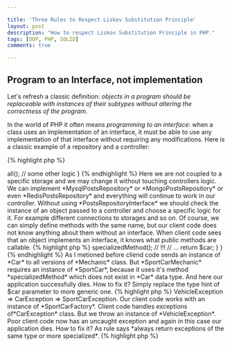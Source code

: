 ```yaml
---

title: 'Three Rules to Respect Liskov Substitution Principle'
layout: post
description: "How to respect Liskov Substitution Principle in PHP."
tags: [OOP, PHP, SOLID]
comments: true

---
```


## Program to an Interface, not implementation

Let's refresh a classic definition:
*objects in a program should be replaceable with instances of their subtypes without altering the correctness of
the program*.

In the world of PHP it often means *programming to an interface*: when a class uses an implementation of an interface,
it must be able to use any implementation of that interface without requiring any modifications. Here is a classic
example of a repository and a controller:

{% highlight php %}
<?php
interface PostsRepositoryInterface {

    // fetches all posts
    public function all();
}

// Controller code

public function index(PostsRepositoryInterface $repo)
{
    $posts = $repo->all();
    // some other logic
}

{% endhighlight %}

Here we are not coupled to a specific storage and we may change it without touching controllers logic. We can 
implement *MysqlPostsRepository* or *MongoPostsRepository* or even *RedisPostsRepository* and everything will
continue to work in our controller.

Without using *PostsRepositoryInterface* we should check the instance of an object passed to a controller and choose
a specific logic for it. For example different connections to storages and so on. Of course, we can simply define
methods with the same name, but our client code does not know anything about them without an interface. When client 
code sees that an object implements an interface, it knows what public methods are callable. 

{% highlight php %}
<?php
public function index($repo)
{
    if ($repo instanceof MysqlPostsRepository) {
        // ...
    } elseif ($repo instance of MongoPostsRepository) {
        // ...
    }
    elseif ($repo instance of RedisPostsRepository) {
        // ...
    }
}
{% endhighlight %}

## Not only interfaces. What about abstraction?

When we define an abstraction we also define an interface for our client code. When dealing with an *interface* everything
was simple: we must implement all methods or there will be an error.

Within a class abstraction, everything comes more tricky. In child classes, we can override and change the behavior of their parent. 
And PHP will not complain. For example, if a parent class returns a string from its method, we can override it and return an 
array in a child. From PHP's point of view, everything is fine. In a parent class a method gets an array as a parameter, but
in a child, you can change this behavior and wait for a number as a method parameter. Everything you like!

And when PHP is silent, LSP says: *"Hey, Child classes should never break the parent class' type definitions"*. But why?
PHP does not complain about it. Why should I care about type definitions?

The answer is in the question. The key word here is *type*. You *should* care about types because when you define a new class, 
you define a new *type* in your language. And like a creator you have a full access to define rules for this new type. That's why 
PHP is silent here. You simply say:*"Hey, PHP, your basic types are not enough for me, so I'm going to create a new one."*. 
And PHP has nothing else to do but to listen to you. PHP says: *"OK, go and create a new type!".*

After this dialog with PHP and after creating a new data type it's your responsibility to achieve 
the same behavior of objects in a hierarchy. As soon as we have a parent class and a child, we have a hierarchy. 
And we have additional responsibilities.

{% highlight php %}
<?php

abstract class Vehicle {
     
    public function startEngine() {
        // Default engine start functionality                
    }
     
    public function accelerate() {
        // Default acceleration functionality
    }
}


class Car extends Vehicle
{
    // Empty class
}

class Motorcycle extends Vehicle
{
    // Empty class
}


{% endhighlight %}

In the example above we have our parent class, which defines a new data type *Vehicle*. The characteristics of this 
data type are described in two public methods. Under abstract class we have two empty child classes, they 
are our data type specializations. While they are empty they behave *exactly* the same as the parent type *Vehicle*.
When creating an empty child class that extends another one, instances of the empty child class will inherit all
the public and protected properties and methods of the parent. Everything is clear.

But problems arrive when we begin to add a new code to child classes. It's important not to alter the characteristics 
of the parent's interface. Of course, we can override parent methods in order to get the specialized behavior in 
child classes, but we should implement these changes very carefully. We should care to ensure that child's methods
are compatible with parent's specification. There are three rules to achieve this.

### Rule 1. Input parameters.
This rule is about the parameters of the overriding methods. The number of the input parameters in child class' 
method  *should be the same or more than* the number of the input parameters in the parent's method. 
And of course, according to the number of parameters, we should pay attention to their data types. These types
*should be the same or more generic* than the types of the parent's method parameters. Maybe it sounds a bit complex, 
let's see an example.

{% highlight php %}
<?php

abstract class Mechanic
{
    public function fixVehicle(Car $car)
    {
        // implementation
        return $car;
    }

}

// Vehicle data type hierarchy
class Vehicle
{
    
}

class Car extends Vehicle
{

}

class SportsCar extends Car
{
    
}
{% endhighlight %}

In the previous example pay attention to *Mechanic* class. It requires an instance of *Car* in a call of
*fixVehicle* method. Let's create a child of *Mechanic* class.

{% highlight php %}
<?php

class SportsCarMechanic extends Mechanic
{
    public function fixVehicle(Car $car)
    {
        // implementation
        return $car;
    }
}
{% endhighlight %}

The input parameters in the child *SportCarMechanic* class are the same as in the parent's method. Nothing to worry here.
Now let's change the method's singature, so our *SportCarMechanic* class requires an instance of *SportCarVehicle*. 

{% highlight php %}
<?php

class SportsCarMechanic extends Mechanic
{
    public function fixVehicle(SportsCar $car)
    {
        return $car;
    }

}
{% endhighlight %}

The code seems to be quite logical. Our specialized *Mechanic* class requires a specialized *Car* version, right? But 
it's completely wrong. Our mind tells us that logically it's OK, but it is logically right in the real world, not in 
OOP world.

Our client code consider the abstract parent class as the single source of truth about it's data type. And it says that
variables of data type *Mechanic* have *fixVehicle* method, that accepts an instance of *Car* as input parameter. So
for safety our client code *always* provide an instance of *Car* to the method. But *SportsCarMechanic* class has 
broken the abstract parent's contract, because it accepts *SportCar* instances or more specialized versions. When our client
code sends *Car* instance to *SportsCarMechanic* method, our application dies. Why? Because of specialized version 
of *SportCar* class.

{% highlight php %}
<?php

class SportCar extends Car 
{
    public function specializedMethod()
    {
        // some implementation
    }
}

class SportsCarMechanic extends Mechanic 
{
    public function fixVehicle(SportCar $car)
    {
        $car->specializedMethod(); // !!!
        // ...
        return $car;
    }
}
{% endhighlight %}

As I metioned before cliend code sends an instance of *Car* to all versions of *Mechanic* class. But *SportCarMechanic*
requires an instance of *SportCar*, because it uses it's method *specializedMethod* which does not exist in *Car* data type. 
And here our application successfully dies. How to fix it? Simply replace the type hint of $car parameter to more generic one.

{% highlight php %}
<?php

class SportsCarMechanic extends Mechanic 
{
    public function fixVehicle(Car $car)
    {
        // ...
        return $car;
    }
}
{% endhighlight %}

I know that it does not look logical in a real world. It looks wrong. It sounds wrogns. But according to OOP it is right. 
Now our *SportsCarMechanic* class does not break it's parent contract.

### Rule 2. Return values.

The second rule is about the return values from the overriden method. The types of the returned values of the overriden method
*should be the same or more specific* as the types returned by the same method in the parent class.

This rule is much easier to understand than the previous one. 

{% highlight php %}
<?php

abstract class CarFactory 
{
    /**
     * @return Car
     */
     public function getCar()
     {
        // ... some logic
        return new Car;
     }
}

class SportCarFactory
{
    public function getCar()
    {
        return new SportCar();
    }
}

{% endhighlight %}

PHP does not allow us to define return types of the methods, so it's our job to tell in doc blocks about
return types. Let's come back to our client code that work with *CarFactory* class. The client code considers our 
*CarFactory* as the data type that will return an instance of *Car* from *getCar* method. In *SportCarFactory* 
class we return an instance of *SportCar* class, which itself is an instance of *Car* class. So there are 
no suprises here for our client code.

But what if we return a instance of a more generic type, for example an instance of *Vehicle* class.

{% highlight php %}
<?php

class SportCarFactory 
{
    public function getCar()
    {
        return new Vehicle();
    }
}
{% endhighlight %}

And again from PHP's point of view there is no criminal here. And even logically it looks right: *Vehicle* 
class is the parent of *Car*, so they both may be considered as objects of the same data type. But the problem 
here is that *Vehicle* is higher in hierachy than *Car*. It may happen that there will be no method in *Vehicle* class
that our client code is expecting to call and our application here dies.

### Rule 3. Exceptions.

The last rule is the easiest one. It is about throwing exceptions in the parent class and in it's child classes. The 
overriden methods in child classes *should throw the same or more specialized exceptions* that can be thrown in the 
parent class. 
Here everything is similar to the previous rule. Let's start with a bad example, when we violate this rule.

{% highlight php %}
<?php 

class VehicleException extends Exception {}
class CarException extends Exception {}
class SportCarException extends CarException {}

abstract class CarFactory 
{
    public function getCar()
    {
        throw new CarException();
    }
}

class SportCarFactory
{
    public function getCar()
    {
        throw new VehicleException;
    }
}

{% endhighlight %}

We have exceptions hierarchy: Expcetion => VehicleException => CarException => SportCarException. 
Our client code works with an instance of *SportCarFactory*. Client code handles exceptions of*CarException* 
class. But we throw an instance of *VehicleException*. Poor client code now has an uncaught exception 
and again in this case our application dies.

How to fix it? As rule says *always return exceptions of the same type or more specialized*.

{% highlight php %}
<?php 

class SportCarFactory extends CarFactory 
{
    public function getCar()
    {
        // ...
        throw new SportCarException
    }
}
{% endhighlight %}

## Conslusion

Many tutorials tell us that Liskov Substitution Principle is about interfaces and replaceable instances. It's 
partly true. But it's out job to know that this principle is also about types definitions, about
parent's class contract and it's child classes specializations.

